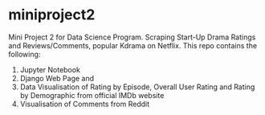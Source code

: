 # miniproject2
Mini Project 2 for Data Science Program. Scraping Start-Up Drama Ratings and Reviews/Comments, popular Kdrama on Netflix.
This repo contains the following:

1. Jupyter Notebook
2. Django Web Page and 
3. Data Visualisation of Rating by Episode, Overall User Rating and Rating by Demographic from official IMDb website
4. Visualisation of Comments from Reddit
